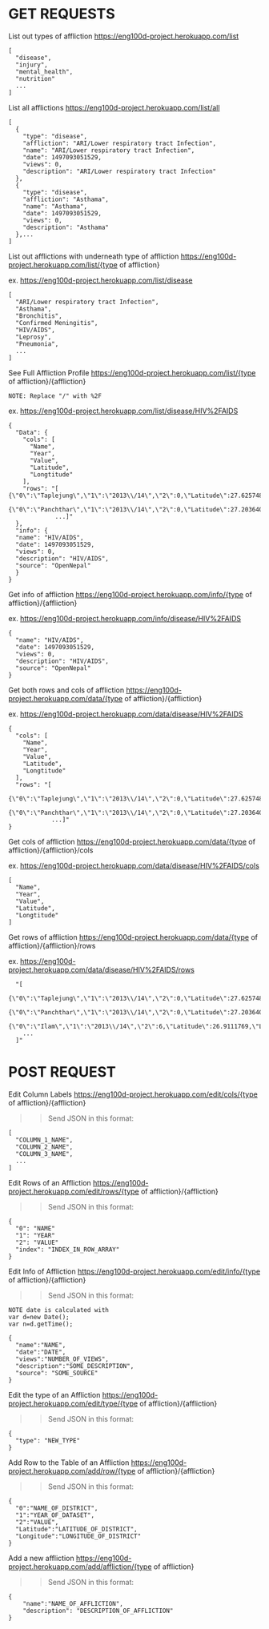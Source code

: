 # GET REQUESTS #

List out types of affliction
https://eng100d-project.herokuapp.com/list
  >>
  ```
  [
    "disease", 
    "injury", 
    "mental_health", 
    "nutrition"
    ...
  ]
  ```
List all afflictions
https://eng100d-project.herokuapp.com/list/all
  >>
  ```
  [
    {
      "type": "disease",
      "affliction": "ARI/Lower respiratory tract Infection",
      "name": "ARI/Lower respiratory tract Infection",
      "date": 1497093051529,
      "views": 0,
      "description": "ARI/Lower respiratory tract Infection"
    },
    {
      "type": "disease",
      "affliction": "Asthama",
      "name": "Asthama",
      "date": 1497093051529,
      "views": 0,
      "description": "Asthama"
    },...
  ]
```
List out afflictions with underneath type of affliction
https://eng100d-project.herokuapp.com/list/{type of affliction}

  ex. https://eng100d-project.herokuapp.com/list/disease
  >>
  ```
  [
    "ARI/Lower respiratory tract Infection",
    "Asthama",
    "Bronchitis",
    "Confirmed Meningitis",
    "HIV/AIDS",
    "Leprosy",
    "Pneumonia",
    ...
  ]
  ```
See Full Affliction Profile
https://eng100d-project.herokuapp.com/list/{type of affliction}/{affliction}
```
NOTE: Replace "/" with %2F
```
  ex. https://eng100d-project.herokuapp.com/list/disease/HIV%2FAIDS
  >>
  ```
{
    "Data": {
      "cols": [
        "Name",
        "Year",
        "Value",
        "Latitude",
        "Longtitude"
      ],
      "rows": "[ {\"0\":\"Taplejung\",\"1\":\"2013\\/14\",\"2\":0,\"Latitude\":27.6257485,\"Longitude\":87.7763333},                
                {\"0\":\"Panchthar\",\"1\":\"2013\\/14\",\"2\":0,\"Latitude\":27.2036401,\"Longitude\":87.8156715},
               ...]"
    },
    "info": {
    "name": "HIV/AIDS",
    "date": 1497093051529,
    "views": 0,
    "description": "HIV/AIDS",
    "source": "OpenNepal"
    }
}
```
Get info of affliction
https://eng100d-project.herokuapp.com/info/{type of affliction}/{affliction}

  ex.  https://eng100d-project.herokuapp.com/info/disease/HIV%2FAIDS
>>
```
{
  "name": "HIV/AIDS",
  "date": 1497093051529,
  "views": 0,
  "description": "HIV/AIDS",
  "source": "OpenNepal"
}
```

Get both rows and cols of affliction
https://eng100d-project.herokuapp.com/data/{type of affliction}/{affliction}

  ex. https://eng100d-project.herokuapp.com/data/disease/HIV%2FAIDS
>>
```
{
  "cols": [
    "Name",
    "Year",
    "Value",
    "Latitude",
    "Longtitude"
  ],
  "rows": "[
            {\"0\":\"Taplejung\",\"1\":\"2013\\/14\",\"2\":0,\"Latitude\":27.6257485,\"Longitude\":87.7763333},
            {\"0\":\"Panchthar\",\"1\":\"2013\\/14\",\"2\":0,\"Latitude\":27.2036401,\"Longitude\":87.8156715}
            ...]"
}
```

Get cols of affliction
https://eng100d-project.herokuapp.com/data/{type of affliction}/{affliction}/cols

  ex. https://eng100d-project.herokuapp.com/data/disease/HIV%2FAIDS/cols
  >>
  ```
  [
    "Name",
    "Year",
    "Value",
    "Latitude",
    "Longtitude"
  ]
  ```

Get rows of affliction
https://eng100d-project.herokuapp.com/data/{type of affliction}/{affliction}/rows
  
  ex. https://eng100d-project.herokuapp.com/data/disease/HIV%2FAIDS/rows
  >>
```
  "[
    {\"0\":\"Taplejung\",\"1\":\"2013\\/14\",\"2\":0,\"Latitude\":27.6257485,\"Longitude\":87.7763333},
    {\"0\":\"Panchthar\",\"1\":\"2013\\/14\",\"2\":0,\"Latitude\":27.2036401,\"Longitude\":87.8156715},
    {\"0\":\"Ilam\",\"1\":\"2013\\/14\",\"2\":6,\"Latitude\":26.9111769,\"Longitude\":87.9236747},
    ...
  ]"
```

# POST REQUEST #
Edit Column Labels
https://eng100d-project.herokuapp.com/edit/cols/{type of affliction}/{affliction}
>> Send JSON in this format:
```
[
  "COLUMN_1_NAME",
  "COLUMN_2_NAME",
  "COLUMN_3_NAME",
  ...
]
```

Edit Rows of an Affliction
https://eng100d-project.herokuapp.com/edit/rows/{type of affliction}/{affliction}
>> Send JSON in this format:
```
{			
  "0": "NAME"
  "1": "YEAR"
  "2": "VALUE"
  "index": "INDEX_IN_ROW_ARRAY"
}
```

Edit Info of Affliction
https://eng100d-project.herokuapp.com/edit/info/{type of affliction}/{affliction}
>> Send JSON in this format:
```
NOTE date is calculated with 
var d=new Date();
var n=d.getTime();
```
```
{
  "name":"NAME",
  "date":"DATE",
  "views":"NUMBER_OF_VIEWS",
  "description":"SOME_DESCRIPTION",
  "source": "SOME_SOURCE"
}
```

Edit the type of an Affliction
https://eng100d-project.herokuapp.com/edit/type/{type of affliction}/{affliction}
>> Send JSON in this format:
```
{
  "type": "NEW_TYPE"
}
```

Add Row to the Table of an Affliction
https://eng100d-project.herokuapp.com/add/row/{type of affliction}/{affliction}
>> Send JSON in this format:
```
{
  "0":"NAME_OF_DISTRICT",
  "1":"YEAR_OF_DATASET",
  "2":"VALUE",
  "Latitude":"LATITUDE_OF_DISTRICT",
  "Longitude":"LONGITUDE_OF_DISTRICT"
}
```
Add a new affliction
https://eng100d-project.herokuapp.com/add/affliction/{type of affliction}
>> Send JSON in this format:

```
{
    "name":"NAME_OF_AFFLICTION",
    "description": "DESCRIPTION_OF_AFFLICTION"
}
```
